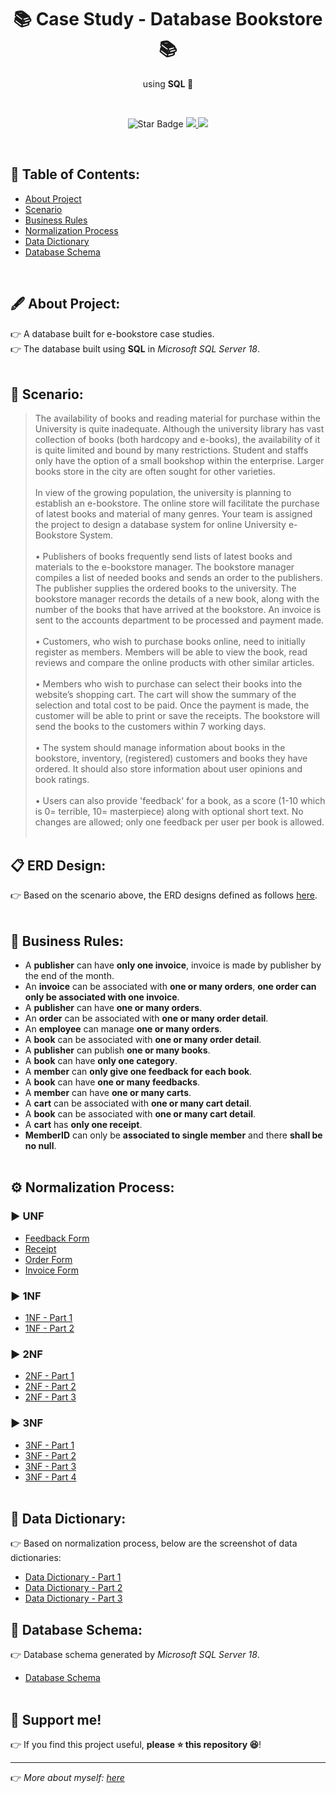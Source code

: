 <h1 align="center"> 📚 Case Study - Database Bookstore 📚 </h1>
<p align="center">using <b>SQL 🔩</b></p><br>
<p align="center">
  <img src="https://img.shields.io/static/v1?label=%F0%9F%8C%9F&message=If%20Useful&style=style=flat&color=BC4E99" alt="Star Badge"/>
  <a href="https://www.github.com/caesarmario">
    <img src="https://img.shields.io/github/followers/caesarmario?style=social&link=https://www.github.com/caesarmario" alt"GitHub"/>
  </a>
  <a href="https://linktr.ee/caesarmario_">
    <img src="https://img.shields.io/badge/Follow%20My%20Other%20Works-019875?style=flat&labelColor=019875&link=https:/linktr.ee/caesarmario_" alt"Linktree"/>
  </a>
</p>
<br>


## 📃 Table of Contents:
  - [About Project](#-about-project)
  - [Scenario](#-scenario)
  - [Business Rules](#-business-rules)
  - [Normalization Process](#-normalization-process)
  - [Data Dictionary](#-data-dictionary)
  - [Database Schema](#-database-schema)
<br>


## 🖋 About Project:
👉 A database built for e-bookstore case studies. <br>
👉 The database built using **SQL** in _Microsoft SQL Server 18_. <br><br>


## 🧾 Scenario:
> The availability of books and reading material for purchase within the University is quite inadequate. Although the university library has vast collection of books (both hardcopy and e-books), the availability of it is quite limited and bound by many restrictions. Student and staffs only have the option of a small bookshop within the enterprise. Larger books store in the city are often sought for other varieties. <br><br>
In view of the growing population, the university is planning to establish an e-bookstore. The online store will facilitate the purchase of latest books and material of many genres. Your team is assigned the project to design a database system for online University e-Bookstore System. <br><br>
•	Publishers of books frequently send lists of latest books and materials to the e-bookstore manager. The bookstore manager compiles a list of needed books and sends an order to the publishers. The publisher supplies the ordered books to the university. The bookstore manager records the details of a new book, along with the number of the books that have arrived at the bookstore. An invoice is sent to the accounts department to be processed and payment made. <br><br>
•	Customers, who wish to purchase books online, need to initially register as members. Members will be able to view the book, read reviews and compare the online products with other similar articles. <br><br>
•	Members who wish to purchase can select their books into the website’s shopping cart. The cart will show the summary of the selection and total cost to be paid. Once the payment is made, the customer will be able to print or save the receipts. The bookstore will send the books to the customers within 7 working days. <br><br>
•	The system should manage information about books in the bookstore, inventory, (registered) customers and books they have ordered. It should also store information about user opinions and book ratings. <br><br>
•	Users can also provide 'feedback' for a book, as a score (1-10 which is 0= terrible, 10= masterpiece) along with optional short text. No changes are allowed; only one feedback per user per book is allowed.
<br><br>


## 📋 ERD Design:
👉 Based on the scenario above, the ERD designs defined as follows [here](https://github.com/caesarmario/database-bookstore-case-study/blob/main/ERD%20Design.jpg).
<br><br>


## 📑 Business Rules:
- A **publisher** can have **only one invoice**, invoice is made by publisher by the end of the month.
- An **invoice** can be associated with **one or many orders**, **one order can only be associated with one invoice**.
- A **publisher** can have **one or many orders**.
- An **order** can be associated with **one or many order detail**.
- An **employee** can manage **one or many orders**.
- A **book** can be associated with **one or many order detail**.
- A **publisher** can publish **one or many books**.
- A **book** can have **only one category**.
- A **member** can **only give one feedback for each book**.
- A **book** can have **one or many feedbacks**.
- A **member** can have **one or many carts**.
- A **cart** can be associated with **one or many cart detail**.
- A **book** can be associated with **one or many cart detail**.
- A **cart** has **only one receipt**.
- **MemberID** can only be **associated to single member** and there **shall be no null**.
<br><br>


## ⚙ Normalization Process:
### ▶ UNF
*   [Feedback Form](https://github.com/caesarmario/database-bookstore-case-study/blob/main/UNF/Feedback%20Form.PNG)
*   [Receipt](https://github.com/caesarmario/database-bookstore-case-study/blob/main/UNF/Receipt.PNG)
*   [Order Form](https://github.com/caesarmario/database-bookstore-case-study/blob/main/UNF/Order%20Form.PNG)
*   [Invoice Form](https://github.com/caesarmario/database-bookstore-case-study/blob/main/UNF/Invoice%20Form.PNG)
### ▶ 1NF
*   [1NF - Part 1](https://github.com/caesarmario/database-bookstore-case-study/blob/main/1NF/1NF_1.PNG)
*   [1NF - Part 2](https://github.com/caesarmario/database-bookstore-case-study/blob/main/1NF/1NF_2.PNG)
### ▶ 2NF
*   [2NF - Part 1](https://github.com/caesarmario/database-bookstore-case-study/blob/main/2NF/2NF_1.PNG)
*   [2NF - Part 2](https://github.com/caesarmario/database-bookstore-case-study/blob/main/2NF/2NF_2.PNG)
*   [2NF - Part 3](https://github.com/caesarmario/database-bookstore-case-study/blob/main/2NF/2NF_3.PNG)
### ▶ 3NF
*   [3NF - Part 1](https://github.com/caesarmario/database-bookstore-case-study/blob/main/3NF/3NF_1.PNG)
*   [3NF - Part 2](https://github.com/caesarmario/database-bookstore-case-study/blob/main/3NF/3NF_2.PNG)
*   [3NF - Part 3](https://github.com/caesarmario/database-bookstore-case-study/blob/main/3NF/3NF_3.PNG)
*   [3NF - Part 4](https://github.com/caesarmario/database-bookstore-case-study/blob/main/3NF/3NF_4.PNG)
<br><br>


## 📗 Data Dictionary:
👉 Based on normalization process, below are the screenshot of data dictionaries:
*   [Data Dictionary - Part 1](https://github.com/caesarmario/database-bookstore-case-study/blob/main/Data%20Dictionary/Data%20Dictionary_1.PNG)
*   [Data Dictionary - Part 2](https://github.com/caesarmario/database-bookstore-case-study/blob/main/Data%20Dictionary/Data%20Dictionary_2.PNG)
*   [Data Dictionary - Part 3](https://github.com/caesarmario/database-bookstore-case-study/blob/main/Data%20Dictionary/Data%20Dictionary_3.PNG)

## 📝 Database Schema:
👉 Database schema generated by _Microsoft SQL Server 18_.
*   [Database Schema](https://github.com/caesarmario/database-bookstore-case-study/blob/main/Database%20Schema.png)
<br><br>

## 🙌 Support me!

👉 If you find this project useful, **please ⭐ this repository 😆**!

---

👉 _More about myself: <a href="https://linktr.ee/caesarmario_"> here </a>_
